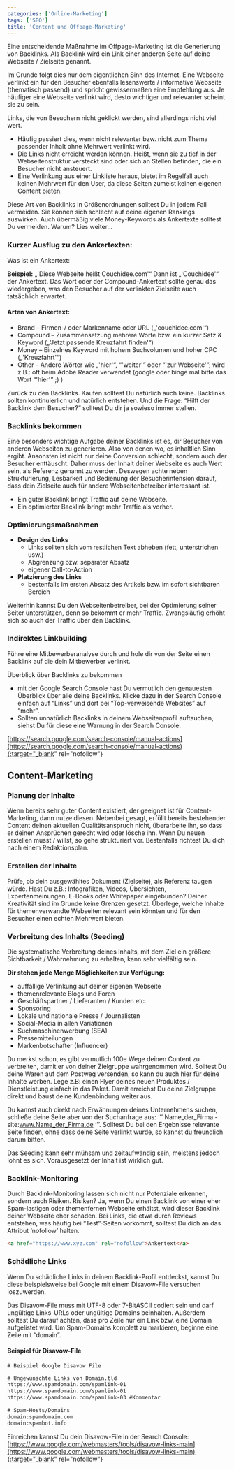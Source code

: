 ```yaml
---
categories: ['Online-Marketing']
tags: ['SEO']
title: 'Content und Offpage-Marketing'
---
```


Eine entscheidende Maßnahme im Offpage-Marketing ist die Generierung von Backlinks. Als Backlink wird ein Link einer anderen Seite auf deine Webseite / Zielseite genannt.

Im Grunde folgt dies nur dem eigentlichen Sinn des Internet. Eine Webseite verlinkt ein für den Besucher ebenfalls lesenswerte / informative Webseite (thematisch passend) und spricht gewissermaßen eine Empfehlung aus. Je häufiger eine Webseite verlinkt wird, desto wichtiger und relevanter scheint sie zu sein.

Links, die von Besuchern nicht geklickt werden, sind allerdings nicht viel wert.

- Häufig passiert dies, wenn nicht relevanter bzw. nicht zum Thema passender Inhalt ohne Mehrwert verlinkt wird.
- Die Links nicht erreicht werden können. Heißt, wenn sie zu tief in der Webseitenstruktur versteckt sind oder sich an Stellen befinden, die ein Besucher nicht ansteuert.
- Eine Verlinkung aus einer Linkliste heraus, bietet im Regelfall auch keinen Mehrwert für den User, da diese Seiten zumeist keinen eigenen Content bieten.

Diese Art von Backlinks in Größenordnungen solltest Du in jedem Fall vermeiden. Sie können sich schlecht auf deine eigenen Rankings auswirken. Auch übermäßig viele Money-Keywords als Ankertexte solltest Du vermeiden. Warum? Lies weiter…

### Kurzer Ausflug zu den Ankertexten:

Was ist ein Ankertext:

**Beispiel:** „'Diese Webseite heißt Couchidee.com'“ Dann ist „'Couchidee'“ der Ankertext. Das Wort oder der Compound-Ankertext sollte genau das wiedergeben, was den Besucher auf der verlinkten Zielseite auch tatsächlich erwartet.

#### Arten von Ankertext:

- Brand – Firmen-/ oder Markenname oder URL („'couchidee.com'“)
- Compound – Zusammensetzung mehrere Worte bzw. ein kurzer Satz & Keyword („'Jetzt passende Kreuzfahrt finden'“)
- Money – Einzelnes Keyword mit hohem Suchvolumen und hoher CPC („'Kreuzfahrt'“)
- Other – Andere Wörter wie „'hier'“, “'weiter'” oder “'zur Webseite'”; wird z.B.: oft beim Adobe Reader verwendet (google oder binge mal bitte das Wort “'hier'” ;) )

Zurück zu den Backlinks. Kaufen solltest Du natürlich auch keine. Backlinks sollten kontinuierlich und natürlich entstehen. Und die Frage: “Hilft der Backlink dem Besucher?” solltest Du dir ja sowieso immer stellen.

### Backlinks bekommen

Eine besonders wichtige Aufgabe deiner Backlinks ist es, dir Besucher von anderen Webseiten zu generieren. Also von denen wo, es inhaltlich Sinn ergibt. Ansonsten ist nicht nur deine Conversion schlecht, sondern auch der Besucher enttäuscht. Daher muss der Inhalt deiner Webseite es auch Wert sein, als Referenz genannt zu werden. Deswegen achte neben Strukturierung, Lesbarkeit und Bedienung der Besucherintension darauf, dass dein Zielseite auch für andere Webseitenbetreiber interessant ist.

- Ein guter Backlink bringt Traffic auf deine Webseite.
- Ein optimierter Backlink bringt mehr Traffic als vorher.

### Optimierungsmaßnahmen

- **Design des Links**
  - Links sollten sich vom restlichen Text abheben (fett, unterstrichen usw.)
  - Abgrenzung bzw. separater Absatz
  - eigener Call-to-Action
- **Platzierung des Links**
  - bestenfalls im ersten Absatz des Artikels bzw. im sofort sichtbaren Bereich

Weiterhin kannst Du den Webseitenbetreiber, bei der Optimierung seiner Seiter unterstützen, denn so bekommt er mehr Traffic. Zwangsläufig erhöht sich so auch der Traffic über den Backlink.

### Indirektes Linkbuilding

Führe eine Mitbewerberanalyse durch und hole dir von der Seite einen Backlink auf die dein Mitbewerber verlinkt.

Überblick über Backlinks zu bekommen

- mit der Google Search Console hast Du vermutlich den genauesten Überblick über alle deine Backlinks. Klicke dazu in der Search Console einfach auf “Links” und dort bei “Top-verweisende Websites” auf “mehr”.
- Sollten unnatürlich Backlinks in deinem Webseitenprofil auftauchen, siehst Du für diese eine Warnung in der Search Console.

[https://search.google.com/search-console/manual-actions](https://search.google.com/search-console/manual-actions){:target="_blank" rel="nofollow"}

## Content-Marketing

### Planung der Inhalte

Wenn bereits sehr guter Content existiert, der geeignet ist für Content-Marketing, dann nutze diesen. Nebenbei gesagt, erfüllt bereits bestehender Content deinen aktuellen Qualitätsanspruch nicht, überarbeite ihn, so dass er deinen Ansprüchen gerecht wird oder lösche ihn. Wenn Du neuen erstellen musst / willst, so gehe strukturiert vor. Bestenfalls richtest Du dich nach einem Redaktionsplan.

### Erstellen der Inhalte

Prüfe, ob dein ausgewähltes Dokument (Zielseite), als Referenz taugen würde. Hast Du z.B.: Infografiken, Videos, Übersichten, Expertenmeinungen, E-Books oder Whitepaper eingebunden? Deiner Kreativität sind im Grunde keine Grenzen gesetzt. Überlege, welche Inhalte für themenverwandte Webseiten relevant sein könnten und für den Besucher einen echten Mehrwert bieten.

### Verbreitung des Inhalts (Seeding)

Die systematische Verbreitung deines Inhalts, mit dem Ziel ein größere Sichtbarkeit / Wahrnehmung zu erhalten, kann sehr vielfältig sein.

**Dir stehen jede Menge Möglichkeiten zur Verfügung:**

- auffällige Verlinkung auf deiner eigenen Webseite
- themenrelevante Blogs und Foren
- Geschäftspartner / Lieferanten / Kunden etc.
- Sponsoring
- Lokale und nationale Presse / Journalisten
- Social-Media in allen Variationen
- Suchmaschinenwerbung (SEA)
- Pressemitteilungen
- Markenbotschafter (Influencer)

Du merkst schon, es gibt vermutlich 100e Wege deinen Content zu verbreiten, damit er von deiner Zielgruppe wahrgenommen wird. Solltest Du deine Waren auf dem Postweg versenden, so kann du auch hier für deine Inhalte werben. Lege z.B: einen Flyer deines neuen Produktes / Dienstleistung einfach in das Paket. Damit erreichst Du deine Zielgruppe direkt und baust deine Kundenbindung weiter aus.

Du kannst auch direkt nach Erwähnungen deines Unternehmens suchen, schließe deine Seite aber von der Suchanfrage aus: ‘’’ Name_der_Firma -site:www.Name_der_Firma.de ‘’’. Solltest Du bei den Ergebnisse relevante Seite finden, ohne dass deine Seite verlinkt wurde, so kannst du freundlich darum bitten.

Das Seeding kann sehr mühsam und zeitaufwändig sein, meistens jedoch lohnt es sich. Vorausgesetzt der Inhalt ist wirklich gut.

### Backlink-Monitoring

Durch Backlink-Monitoring lassen sich nicht nur Potenziale erkennen, sondern auch Risiken. Risiken? Ja, wenn Du einen Backlink von einer eher Spam-lastigen oder themenfernen Webseite erhältst, wird dieser Backlink deiner Webseite eher schaden. Bei Links, die etwa durch Reviews entstehen, was häufig bei “Test”-Seiten vorkommt, solltest Du dich an das Attribut ‘nofollow’ halten.

```html
<a href="https://www.xyz.com" rel="nofollow">Ankertext</a>
```

### Schädliche Links

Wenn Du schädliche Links in deinem Backlink-Profil entdeckst, kannst Du diese beispielsweise bei Google mit einem Disavow-File versuchen loszuwerden.

Das Disavow-File muss mit UTF-8 oder 7-BitASCII codiert sein und darf ungültige Links-URLs oder ungültige Domains beinhalten. Außerdem solltest Du darauf achten, dass pro Zeile nur ein Link bzw. eine Domain aufgelistet wird. Um Spam-Domains komplett zu markieren, beginne eine Zeile mit “domain”.

#### Beispiel für Disavow-File

```html
# Beispiel Google Disavow File 

# Ungewünschte Links von Domain.tld 
https://www.spamdomain.com/spamlink-01 
https://www.spamdomain.com/spamlink-01 
https://www.spamdomain.com/spamlink-03 #Kommentar

# Spam-Hosts/Domains 
domain:spamdomain.com 
domain:spambot.info 
```

Einreichen kannst Du dein Disavow-File in der Search Console:  
[https://www.google.com/webmasters/tools/disavow-links-main](https://www.google.com/webmasters/tools/disavow-links-main){:target="_blank" rel="nofollow"}